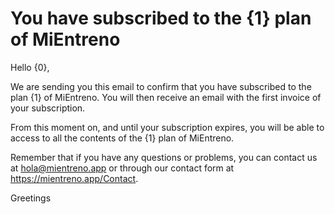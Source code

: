 # You have subscribed to the {1} plan of MiEntreno

Hello {0},

We are sending you this email to confirm that you have subscribed to the plan {1} of MiEntreno. You will then receive an email with the first invoice of your subscription.

From this moment on, and until your subscription expires, you will be able to access to all the contents of the {1} plan of MiEntreno.

Remember that if you have any questions or problems, you can contact us at <hola@mientreno.app> or through our contact form at <https://mientreno.app/Contact>.

Greetings